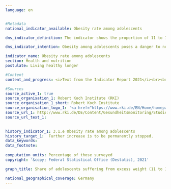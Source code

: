 ```yaml
---
language: en    


#Metadata    
national_indicator_available: Obesity rate among adolescents    

dns_indicator_definition: The indicator shows the proportion of 11 to 17-year-old adolescents suffering from obesity.    

dns_indicator_intention: Obesity among adolescents poses a danger to normal development in that age group. Exclusion and withdrawal from society are the consequences and lead to additional health and social problems. A majority of adolescents already classified as obese will continue to suffer from obesity as adults. For this reason, the proportion of obese adolescents in Germany should not be allowed to increase any further.    

indicator_name: Obesity rate among adolescents    
section: Health and nutrition    
postulate: Living healthy longer    

#Content    
content_and_progress: <i>Text from the Indicator Report 2021</i><br><br>The Body Mass Index (BMI) is a benchmark that is used to measure excess weight and especially obesity. It is calculated by dividing the body weight in kilograms by the square of an individual’s height in metres. This calculation does not take age-specific and gender-specific differences into account. Nor does it indicate the individual body mass composition. However, obesity and excess weight among children and adolescents are defined by taking account also of age and gender. In order to determine if people suffer from obesity or excess weight, the individual BMI value is compared with a defined comparison group (reference population). The percentile reference values according to Kromeyer-Hauschild as recommended by the “Arbeitsgemeinschaft Adipositas im Kinder- und Jugendalter” (AGA) are used as a comparative benchmark. According to these values, children and adolescents are considered to be overweight if their BMI value is above the 90th age- and gender-specific percentile of the reference population (> P90). This means that they fall within the range of those 10&nbsp;% of the reference group with the highest BMI values. A BMI value above the 97th percentile of the reference population (that is, as high as the 3&nbsp;% of adolescents with the highest BMI values) is classified as obesity (> P97). These reference values are based on details of body size and weight that were recorded between 1985 and 1998 in various regions of Germany using different methods.<br><br><br><br>The data for the indicator are gathered by the Robert Koch Institute (RKI). The German Health Interview and Examination Survey for Children and Adolescents (KiGGS – referred to as the KiGGS baseline study) for the period 2003 to 2006 delivered the first nationwide representative results. In 2015, new results for the reporting years 2009 to 2012 were published (KiGGS Wave 1). These results were based on information provided by respondents via telephone rather than on measured data as in the baseline survey. New measurement data are available for the period 2014 to 2017 from the second follow-up survey of the KiGGS study (KiGGS Wave 2). In order to allow the data to be compared in a suitable way, the results were age standardised to the reference date 31 December 2015 of the population update.<br><br><br><br>For the time period 2014 to 2017, 8.0&nbsp;% of the adolescents were classified as obese. The proportion of girls was 7.2&nbsp;% and that of boys 8.7&nbsp;%. In the period 2003–2006, the proportion of adolescents suffering from obesity was [8.3](https://sustainabledevelopment-deutschland.github.io/8-3-a/)&nbsp;%, that is, 8.2&nbsp;% of the girls and [8.4](https://sustainabledevelopment-deutschland.github.io/8-4-a/)&nbsp;% of the boys. Overall, the obesity rate among adolescents was slightly down. While the obesity rate amongst girls decreased by 1.0 percentage point, the rate increased slightly by 0.3 percentage points amongst boys.<br><br><br><br>The proportion of adolescents suffering from excess weight including obesity (> P90) did not change much compared with the period 2003 – 2006 (increase by 0.6 percentage points to 18.7&nbsp;%).<br><br><br><br>Important factors in the development of overweight are dietary and exercise behaviour, which differ – when looking at the results – in terms of socioeconomic status (SES). The results from KiGGS Wave 2 confirm that 3 to 17-year-old children and adolescents with a low socioeconomic status eat unhealthy more often than their peers from socially better-off families and exercise less frequently. The risk of overweight and obesity is about 3 to 4 times higher for children and adolescents with low SES than in the upper status group (about 20&nbsp;% of the study population).<br><br><br><br>An opposite phenomenon to overweight is underweight. A BMI value below the 10th percentile of the reference population indicates underweight. The proportion of underweight adolescents has developed in a negative direction over the last few years, increasing from 7.4&nbsp;% to [8.4](https://sustainabledevelopment-deutschland.github.io/8-4-a/)&nbsp;%. In this context, an increase from 7.1&nbsp;% to 7.5&nbsp;% can be seen among girls, while the proportion of boys increased even more strongly from 7.7&nbsp;% to 9.2&nbsp;%. Overall, more boys than girls are affected by underweight.    

#Sources    
source_active_1: true
source_organisation_1: Robert Koch Institute (RKI)
source_organisation_1_short: Robert Koch Institute
source_organisation_logo_1: '<a href="https://www.rki.de/EN/Home/homepage_node.html"><img src="https://g205sdgs.github.io/sdg-indicators/public/logosEn/rki.png" alt=" Robert Koch Institute" title="Click here to visit the homepage of the organization" style="border: transparent"/></a>'
source_url_1: http://www.rki.de/DE/Content/Gesundheitsmonitoring/Studien/Kiggs/kiggs_node.html                        
source_url_text_1:                         
    

history_indicator_1: 3.1.e Obesity rate among adolescents                    
history_target_1:  Further increase is to be permanently stopped.    
data_keywords:    
data_footnote:     
    
computation_units: Percentage of those surveyed    
copyright: '&copy; Federal Statistical Office (Destatis), 2021'    

graph_title: Share of adolescents suffering from excess weight (11 to 17 years)    

national_geographical_coverage: Germany    
---    
```

<div>
  <div class="my-header">
    <h3>
    </h3>
  </div>